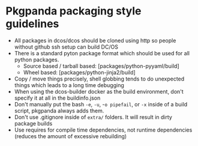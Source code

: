# Pkgpanda packaging style guidelines

- All packages in dcos/dcos should be cloned using http so people without github ssh setup can build DC/OS
- There is a standard pyton package format which should be used for all python packages.
  - Source based / tarball based: [packages/python-pyyaml/build]
  - Wheel based: [packages/python-jinja2/build]
- Copy / move things precisely, shell globbing tends to do unexpected things which leads to a long time debugging
- When using the dcos-builder docker as the build environment, don't specify it at all in the buildinfo.json
- Don't manually put the bash `-e`, `-u`, -`o pipefail`, or `-x` inside of a build script, pkgpanda always adds them.
- Don't use .gitignore inside of `extra/` folders. It will result in dirty package builds
- Use requires for compile time dependencies, not runtime dependencies (reduces the amount of excessive rebuilding)
